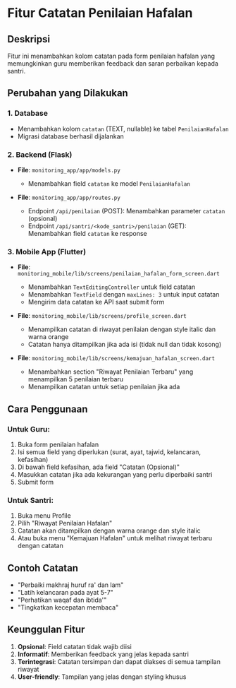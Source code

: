 # Fitur Catatan Penilaian Hafalan

## Deskripsi
Fitur ini menambahkan kolom catatan pada form penilaian hafalan yang memungkinkan guru memberikan feedback dan saran perbaikan kepada santri.

## Perubahan yang Dilakukan

### 1. Database
- Menambahkan kolom `catatan` (TEXT, nullable) ke tabel `PenilaianHafalan`
- Migrasi database berhasil dijalankan

### 2. Backend (Flask)
- **File**: `monitoring_app/app/models.py`
  - Menambahkan field `catatan` ke model `PenilaianHafalan`
  
- **File**: `monitoring_app/app/routes.py`
  - Endpoint `/api/penilaian` (POST): Menambahkan parameter `catatan` (opsional)
  - Endpoint `/api/santri/<kode_santri>/penilaian` (GET): Menambahkan field `catatan` ke response

### 3. Mobile App (Flutter)
- **File**: `monitoring_mobile/lib/screens/penilaian_hafalan_form_screen.dart`
  - Menambahkan `TextEditingController` untuk field catatan
  - Menambahkan `TextField` dengan `maxLines: 3` untuk input catatan
  - Mengirim data catatan ke API saat submit form
  
- **File**: `monitoring_mobile/lib/screens/profile_screen.dart`
  - Menampilkan catatan di riwayat penilaian dengan style italic dan warna orange
  - Catatan hanya ditampilkan jika ada isi (tidak null dan tidak kosong)
  
- **File**: `monitoring_mobile/lib/screens/kemajuan_hafalan_screen.dart`
  - Menambahkan section "Riwayat Penilaian Terbaru" yang menampilkan 5 penilaian terbaru
  - Menampilkan catatan untuk setiap penilaian jika ada

## Cara Penggunaan

### Untuk Guru:
1. Buka form penilaian hafalan
2. Isi semua field yang diperlukan (surat, ayat, tajwid, kelancaran, kefasihan)
3. Di bawah field kefasihan, ada field "Catatan (Opsional)"
4. Masukkan catatan jika ada kekurangan yang perlu diperbaiki santri
5. Submit form

### Untuk Santri:
1. Buka menu Profile
2. Pilih "Riwayat Penilaian Hafalan"
3. Catatan akan ditampilkan dengan warna orange dan style italic
4. Atau buka menu "Kemajuan Hafalan" untuk melihat riwayat terbaru dengan catatan

## Contoh Catatan
- "Perbaiki makhraj huruf ra' dan lam"
- "Latih kelancaran pada ayat 5-7"
- "Perhatikan waqaf dan ibtida'"
- "Tingkatkan kecepatan membaca"

## Keunggulan Fitur
1. **Opsional**: Field catatan tidak wajib diisi
2. **Informatif**: Memberikan feedback yang jelas kepada santri
3. **Terintegrasi**: Catatan tersimpan dan dapat diakses di semua tampilan riwayat
4. **User-friendly**: Tampilan yang jelas dengan styling khusus 